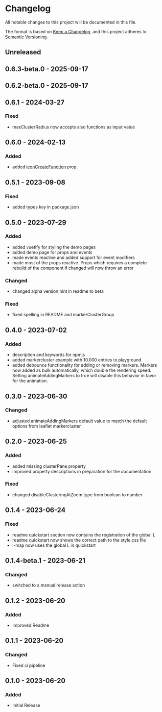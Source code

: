 # Changelog
All notable changes to this project will be documented in this file.

The format is based on [Keep a Changelog](https://keepachangelog.com/en/1.0.0/),
and this project adheres to [Semantic Versioning](https://semver.org/spec/v2.0.0.html).

## Unreleased

## 0.6.3-beta.0 - 2025-09-17

## 0.6.2-beta.0 - 2025-09-17

## 0.6.1 - 2024-03-27
### Fixed
- maxClusterRadius now accepts also functions as input value

## 0.6.0 - 2024-02-13
### Added
- added [iconCreateFunction](https://github.com/Leaflet/Leaflet.markercluster/?tab=readme-ov-file#customising-the-clustered-markers) prop.

## 0.5.1 - 2023-09-08
### Fixed
- added types key in package.json

## 0.5.0 - 2023-07-29
### Added
- added vuetify for styling the demo pages
- added demo page for props and events
- made events reactive and added support for event modifiers
- made most of the props reactive. Props which requires a complete rebuild of the component if changed will now throw an error

### Changed
- changed alpha version hint in readme to beta

### Fixed
- fixed spelling in README and markerClusterGroup

## 0.4.0 - 2023-07-02
### Added
- description and keywords for npmjs
- added markercluster example with 10.000 entries to playground
- added debounce functionality for adding or removing markers. Markers now added as bulk automatically, which double the rendering speed. Setting animateAddingMarkers to true will disable this behavior in favor for the animation.

## 0.3.0 - 2023-06-30
### Changed
- adjusted animateAddingMarkers default value to match the default options from leaflet markercluster

## 0.2.0 - 2023-06-25
### Added
- added missing clusterPane property
- improved property descriptions in preparation for the documentation

### Fixed
- changed disableClusteringAtZoom type from boolean to number

## 0.1.4 - 2023-06-24
### Fixed
- readme quickstart section now contains the registration of the global L
- readme quickstart now shows the correct path to the style.css file
- l-map now uses the global L in quickstart

## 0.1.4-beta.1 - 2023-06-21
### Changed
- switched to a manual release action

## 0.1.2 - 2023-06-20
### Added
- Improved Readme

## 0.1.1 - 2023-06-20
### Changed
- Fixed ci pipeline

## 0.1.0 - 2023-06-20
### Added
- Initial Release
